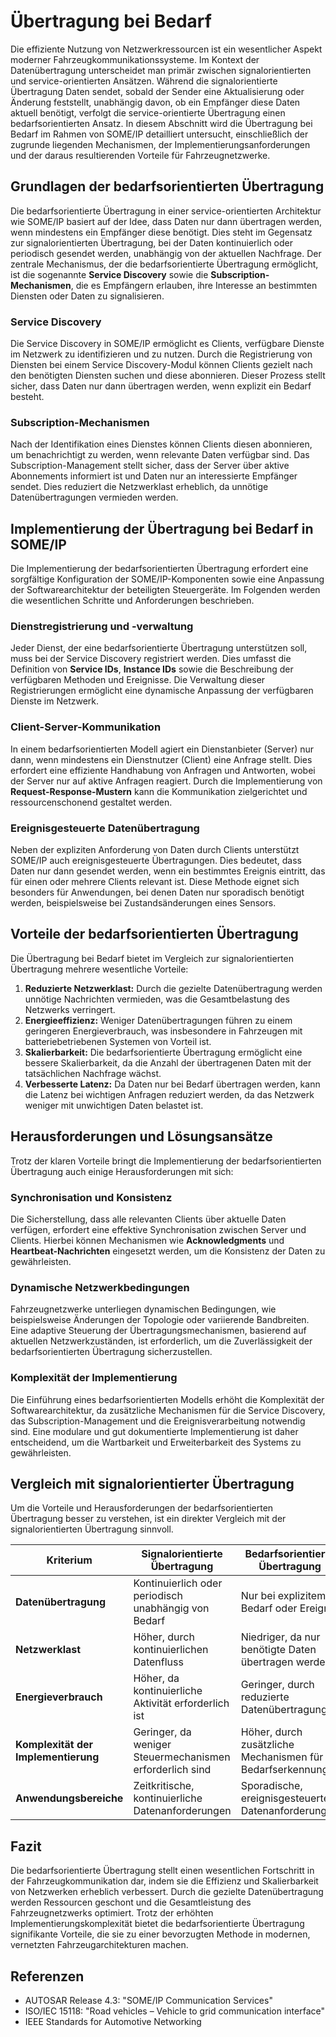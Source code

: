 # Übertragung bei Bedarf

Die effiziente Nutzung von Netzwerkressourcen ist ein wesentlicher Aspekt moderner Fahrzeugkommunikationssysteme. Im Kontext der Datenübertragung unterscheidet man primär zwischen signalorientierten und service-orientierten Ansätzen. Während die signalorientierte Übertragung Daten sendet, sobald der Sender eine Aktualisierung oder Änderung feststellt, unabhängig davon, ob ein Empfänger diese Daten aktuell benötigt, verfolgt die service-orientierte Übertragung einen bedarfsorientierten Ansatz. In diesem Abschnitt wird die Übertragung bei Bedarf im Rahmen von SOME/IP detailliert untersucht, einschließlich der zugrunde liegenden Mechanismen, der Implementierungsanforderungen und der daraus resultierenden Vorteile für Fahrzeugnetzwerke.

## Grundlagen der bedarfsorientierten Übertragung

Die bedarfsorientierte Übertragung in einer service-orientierten Architektur wie SOME/IP basiert auf der Idee, dass Daten nur dann übertragen werden, wenn mindestens ein Empfänger diese benötigt. Dies steht im Gegensatz zur signalorientierten Übertragung, bei der Daten kontinuierlich oder periodisch gesendet werden, unabhängig von der aktuellen Nachfrage. Der zentrale Mechanismus, der die bedarfsorientierte Übertragung ermöglicht, ist die sogenannte **Service Discovery** sowie die **Subscription-Mechanismen**, die es Empfängern erlauben, ihre Interesse an bestimmten Diensten oder Daten zu signalisieren.

### Service Discovery

Die Service Discovery in SOME/IP ermöglicht es Clients, verfügbare Dienste im Netzwerk zu identifizieren und zu nutzen. Durch die Registrierung von Diensten bei einem Service Discovery-Modul können Clients gezielt nach den benötigten Diensten suchen und diese abonnieren. Dieser Prozess stellt sicher, dass Daten nur dann übertragen werden, wenn explizit ein Bedarf besteht.

### Subscription-Mechanismen

Nach der Identifikation eines Dienstes können Clients diesen abonnieren, um benachrichtigt zu werden, wenn relevante Daten verfügbar sind. Das Subscription-Management stellt sicher, dass der Server über aktive Abonnements informiert ist und Daten nur an interessierte Empfänger sendet. Dies reduziert die Netzwerklast erheblich, da unnötige Datenübertragungen vermieden werden.

## Implementierung der Übertragung bei Bedarf in SOME/IP

Die Implementierung der bedarfsorientierten Übertragung erfordert eine sorgfältige Konfiguration der SOME/IP-Komponenten sowie eine Anpassung der Softwarearchitektur der beteiligten Steuergeräte. Im Folgenden werden die wesentlichen Schritte und Anforderungen beschrieben.

### Dienstregistrierung und -verwaltung

Jeder Dienst, der eine bedarfsorientierte Übertragung unterstützen soll, muss bei der Service Discovery registriert werden. Dies umfasst die Definition von **Service IDs**, **Instance IDs** sowie die Beschreibung der verfügbaren Methoden und Ereignisse. Die Verwaltung dieser Registrierungen ermöglicht eine dynamische Anpassung der verfügbaren Dienste im Netzwerk.

### Client-Server-Kommunikation

In einem bedarfsorientierten Modell agiert ein Dienstanbieter (Server) nur dann, wenn mindestens ein Dienstnutzer (Client) eine Anfrage stellt. Dies erfordert eine effiziente Handhabung von Anfragen und Antworten, wobei der Server nur auf aktive Anfragen reagiert. Durch die Implementierung von **Request-Response-Mustern** kann die Kommunikation zielgerichtet und ressourcenschonend gestaltet werden.

### Ereignisgesteuerte Datenübertragung

Neben der expliziten Anforderung von Daten durch Clients unterstützt SOME/IP auch ereignisgesteuerte Übertragungen. Dies bedeutet, dass Daten nur dann gesendet werden, wenn ein bestimmtes Ereignis eintritt, das für einen oder mehrere Clients relevant ist. Diese Methode eignet sich besonders für Anwendungen, bei denen Daten nur sporadisch benötigt werden, beispielsweise bei Zustandsänderungen eines Sensors.

## Vorteile der bedarfsorientierten Übertragung

Die Übertragung bei Bedarf bietet im Vergleich zur signalorientierten Übertragung mehrere wesentliche Vorteile:

1. **Reduzierte Netzwerklast:** Durch die gezielte Datenübertragung werden unnötige Nachrichten vermieden, was die Gesamtbelastung des Netzwerks verringert.
2. **Energieeffizienz:** Weniger Datenübertragungen führen zu einem geringeren Energieverbrauch, was insbesondere in Fahrzeugen mit batteriebetriebenen Systemen von Vorteil ist.
3. **Skalierbarkeit:** Die bedarfsorientierte Übertragung ermöglicht eine bessere Skalierbarkeit, da die Anzahl der übertragenen Daten mit der tatsächlichen Nachfrage wächst.
4. **Verbesserte Latenz:** Da Daten nur bei Bedarf übertragen werden, kann die Latenz bei wichtigen Anfragen reduziert werden, da das Netzwerk weniger mit unwichtigen Daten belastet ist.

## Herausforderungen und Lösungsansätze

Trotz der klaren Vorteile bringt die Implementierung der bedarfsorientierten Übertragung auch einige Herausforderungen mit sich:

### Synchronisation und Konsistenz

Die Sicherstellung, dass alle relevanten Clients über aktuelle Daten verfügen, erfordert eine effektive Synchronisation zwischen Server und Clients. Hierbei können Mechanismen wie **Acknowledgments** und **Heartbeat-Nachrichten** eingesetzt werden, um die Konsistenz der Daten zu gewährleisten.

### Dynamische Netzwerkbedingungen

Fahrzeugnetzwerke unterliegen dynamischen Bedingungen, wie beispielsweise Änderungen der Topologie oder variierende Bandbreiten. Eine adaptive Steuerung der Übertragungsmechanismen, basierend auf aktuellen Netzwerkzuständen, ist erforderlich, um die Zuverlässigkeit der bedarfsorientierten Übertragung sicherzustellen.

### Komplexität der Implementierung

Die Einführung eines bedarfsorientierten Modells erhöht die Komplexität der Softwarearchitektur, da zusätzliche Mechanismen für die Service Discovery, das Subscription-Management und die Ereignisverarbeitung notwendig sind. Eine modulare und gut dokumentierte Implementierung ist daher entscheidend, um die Wartbarkeit und Erweiterbarkeit des Systems zu gewährleisten.

## Vergleich mit signalorientierter Übertragung

Um die Vorteile und Herausforderungen der bedarfsorientierten Übertragung besser zu verstehen, ist ein direkter Vergleich mit der signalorientierten Übertragung sinnvoll.

| **Kriterium**                    | **Signalorientierte Übertragung**                          | **Bedarfsorientierte Übertragung**                        |
|----------------------------------|------------------------------------------------------------|-----------------------------------------------------------|
| **Datenübertragung**             | Kontinuierlich oder periodisch unabhängig von Bedarf       | Nur bei explizitem Bedarf oder Ereignis                   |
| **Netzwerklast**                 | Höher, durch kontinuierlichen Datenfluss                   | Niedriger, da nur benötigte Daten übertragen werden        |
| **Energieverbrauch**             | Höher, da kontinuierliche Aktivität erforderlich ist       | Geringer, durch reduzierte Datenübertragungen             |
| **Komplexität der Implementierung** | Geringer, da weniger Steuermechanismen erforderlich sind | Höher, durch zusätzliche Mechanismen für Bedarfserkennung |
| **Anwendungsbereiche**           | Zeitkritische, kontinuierliche Datenanforderungen          | Sporadische, ereignisgesteuerte Datenanforderungen        |

## Fazit

Die bedarfsorientierte Übertragung stellt einen wesentlichen Fortschritt in der Fahrzeugkommunikation dar, indem sie die Effizienz und Skalierbarkeit von Netzwerken erheblich verbessert. Durch die gezielte Datenübertragung werden Ressourcen geschont und die Gesamtleistung des Fahrzeugnetzwerks optimiert. Trotz der erhöhten Implementierungskomplexität bietet die bedarfsorientierte Übertragung signifikante Vorteile, die sie zu einer bevorzugten Methode in modernen, vernetzten Fahrzeugarchitekturen machen.

## Referenzen

- AUTOSAR Release 4.3: "SOME/IP Communication Services"
- ISO/IEC 15118: "Road vehicles – Vehicle to grid communication interface"
- IEEE Standards for Automotive Networking